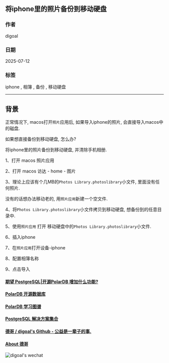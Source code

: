 ## 将iphone里的照片备份到移动硬盘  
          
### 作者          
digoal          
          
### 日期          
2025-07-12         
          
### 标签          
iphone , 相簿 , 备份 , 移动硬盘          
          
----          
          
## 背景  
正常情况下, macos打开`照片`应用后, 如果导入iphone的照片, 会直接导入macos中的磁盘.   
  
如果想直接备份到移动硬盘, 怎么办?    
  
将iphone里的照片备份到移动硬盘, 并清除手机相册.    
  
1、打开 macos 照片应用  
  
2、打开 macos 访达 - home - 图片  
  
3、理论上应该有个几MB的`Photos Library.photoslibrary`小文件, 里面没有任何照片.   
  
没有的话想办法移动老的, 用`照片应用`新建一个空文件.   
  
4、将`Photos Library.photoslibrary`小文件拷贝到移动硬盘, 想备份到的任意目录中.    
  
5、使用`照片应用` 打开 移动硬盘中的`Photos Library.photoslibrary`小文件.  
  
6、插入iphone  
  
7、在`照片应用`打开设备-iphone  
  
8、配置相簿名称  
  
9、点击导入  
  
  
  
  
#### [期望 PostgreSQL|开源PolarDB 增加什么功能?](https://github.com/digoal/blog/issues/76 "269ac3d1c492e938c0191101c7238216")
  
  
#### [PolarDB 开源数据库](https://openpolardb.com/home "57258f76c37864c6e6d23383d05714ea")
  
  
#### [PolarDB 学习图谱](https://www.aliyun.com/database/openpolardb/activity "8642f60e04ed0c814bf9cb9677976bd4")
  
  
#### [PostgreSQL 解决方案集合](../201706/20170601_02.md "40cff096e9ed7122c512b35d8561d9c8")
  
  
#### [德哥 / digoal's Github - 公益是一辈子的事.](https://github.com/digoal/blog/blob/master/README.md "22709685feb7cab07d30f30387f0a9ae")
  
  
#### [About 德哥](https://github.com/digoal/blog/blob/master/me/readme.md "a37735981e7704886ffd590565582dd0")
  
  
![digoal's wechat](../pic/digoal_weixin.jpg "f7ad92eeba24523fd47a6e1a0e691b59")
  
